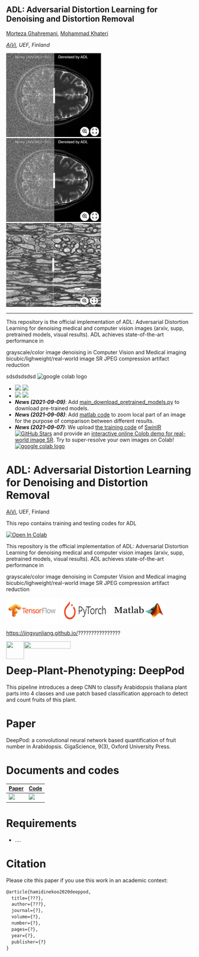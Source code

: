 ## ADL: Adversarial Distortion Learning for Denoising and Distortion Removal
<!-- [![download](https://img.shields.io/github/downloads/mogvision/ADL/total.svg)](https://github.com/mogvision/ADL/releases) ![visitors](https://visitor-badge.glitch.me/badge?page_id=mogvision/ADL) -->

<!--[Kai Zhang](https://cszn.github.io/) -->
[Morteza Ghahremani](https://scholar.google.com/citations?user=yhXUlXsAAAAJ), [Mohammad Khateri](https://scholar.google.com/citations?user=???) 

*[AiVi](https://www.uef.fi/en/unit/ai-virtanen-institute-for-molecular-sciences), UEF, Finland*

[<img src="figs/Medical_denoising_brain.png" width="256px" height="226px"/>](https://imgsli.com/OTM3Nzk) [<img src="figs/Medical_denoising_brain.png" width="256px" height="226px"/>](https://imgsli.com/OTM3Nzk) [<img src="figs/Medical_denoising_EM.png" width="256px" height="226px"/>](https://imgsli.com/OTM3Nzk)
_______
This repository is the official implementation of ADL: Adversarial Distortion Learning for denoising medical and computer vision images (arxiv, supp, pretrained models, visual results). ADL achieves state-of-the-art performance in

grayscale/color image denoising in Computer Vision and Medical imaging
bicubic/lighweight/real-world image SR
JPEG compression artifact reduction




sdsdsdsdsd <img src="https://colab.research.google.com/assets/colab-badge.svg" alt="google colab logo"></a>


- <img src="figs/palace.png" height="320px"/> <img src="figs/palace_HSCU.png" height="320px"/> 
- [<img src="https://github.com/cszn/KAIR/raw/master/figs/denoising_02.png" height="256px"/>](https://imgsli.com/ODczMTc) 
[<img src="https://github.com/cszn/KAIR/raw/master/figs/denoising_01.png" height="256px"/>](https://imgsli.com/ODczMTY) 
- **_News (2021-09-09)_**: Add [main_download_pretrained_models.py](https://github.com/cszn/KAIR/blob/master/main_download_pretrained_models.py) to download pre-trained models.
- **_News (2021-09-08)_**: Add [matlab code](https://github.com/cszn/KAIR/tree/master/matlab) to zoom local part of an image for the purpose of comparison between different results.
- **_News (2021-09-07)_**: We upload [the training code](https://github.com/cszn/KAIR/blob/master/docs/README_SwinIR.md) of [SwinIR ![GitHub Stars](https://img.shields.io/github/stars/JingyunLiang/SwinIR?style=social)](https://github.com/JingyunLiang/SwinIR) and provide an [interactive online Colob demo for real-world image SR](https://colab.research.google.com/gist/JingyunLiang/a5e3e54bc9ef8d7bf594f6fee8208533/swinir-demo-on-real-world-image-sr.ipynb). Try to super-resolve your own images on Colab! <a href="https://colab.research.google.com/gist/JingyunLiang/a5e3e54bc9ef8d7bf594f6fee8208533/swinir-demo-on-real-world-image-sr.ipynb"><img src="https://colab.research.google.com/assets/colab-badge.svg" alt="google colab logo"></a>


<!--- **_News (2021-12-23)_**: Our techniques are adopted in [https://www.amemori.ai/](https://www.amemori.ai/). <<<<<<<<<<<<<<<<<<<<<<<<<<<<<<<<<<<<<<<<<<<<<<<<<<< -->
<!--- **_News (2021-12-23)_**: Our new work for practical image denoising. <<<<<<<<<<<<<<<<<<<<<<<<<<<<<<<<<<<<<<<<<<<<<<<<<<< -->

# ADL: Adversarial Distortion Learning for Denoising and Distortion Removal


[AiVi](https://www.uef.fi/en/unit/ai-virtanen-institute-for-molecular-sciences), UEF, Finland


This repo contains training and testing codes for ADL

[![Open In Colab](https://colab.research.google.com/assets/colab-badge.svg)](https://colab.research.google.com/github/googlecolab/colabtools/blob/master/notebooks/colab-github-demo.ipynb)


This repository is the official implementation of ADL: Adversarial Distortion Learning for denoising medical and computer vision images (arxiv, supp, pretrained models, visual results). ADL achieves state-of-the-art performance in

grayscale/color image denoising in Computer Vision and Medical imaging
bicubic/lighweight/real-world image SR
JPEG compression artifact reduction



[<img src="figs/tensorflow_icon.png" width="140" height="70"/>](https://github.com/mogvision/ADL/tree/main/TensorFlow)
[<img src="figs/pytorch.PNG" width="140" height="70"/>](https://github.com/mogvision/ADL/tree/main/PyTorch)
[<img src="figs/matlab.jpeg" width="140" height="70"/>](https://github.com/mogvision/ADL/tree/main/MATLAB)

https://jingyunliang.github.io/????????????????


<a href="url"><img src="https://github.com/mogvision/ADL/tree/main/figs/tensorflow_icon.png" align="left" height="48" width="48" ></a>


<img src="https://imgsli.com/OTM3NzA" width=50% height=50%>

# Deep-Plant-Phenotyping: DeepPod

This pipeline introduces a deep CNN to classify Arabidopsis thaliana plant parts into 4 classes and use patch based classification approach to detect and count fruits of this plant.


# Paper

DeepPod: a convolutional neural network based quantification of fruit number in Arabidopsis. GigaScience, 9(3), Oxford University Press.


# Documents and codes
| [Paper](https://academic.oup.com/gigascience/article/9/3/giaa012/5780255)  | [Code](https://github.com/AzmHmd/DeepPod)   
|------------|-------------|
| ![](files/pdf.png) | ![](files/code.png)


# Requirements

* ....


# Citation
Please cite this paper if you use this work in an academic context:

```diff
@article{hamidinekoo2020deeppod,
  title={???},
  author={???},
  journal={?},
  volume={?},
  number={?},
  pages={?},
  year={?},
  publisher={?}
}
```


